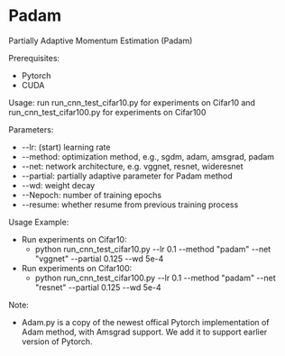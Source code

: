 # Padam
Partially Adaptive Momentum Estimation (Padam)

Prerequisites: 
* Pytorch
* CUDA

Usage:
run run_cnn_test_cifar10.py for experiments on Cifar10 and run_cnn_test_cifar100.py for experiments on Cifar100

Parameters:
* --lr: (start) learning rate 
* --method: optimization method, e.g., sgdm, adam, amsgrad, padam
* --net: network architecture, e.g. vggnet, resnet, wideresnet
* --partial: partially adaptive parameter for Padam method
* --wd: weight decay
* --Nepoch: number of training epochs
* --resume: whether resume from previous training process

Usage Example:
* Run experiments on Cifar10:
  -  python run_cnn_test_cifar10.py  --lr 0.1 --method "padam" --net "vggnet"  --partial 0.125 --wd 5e-4
* Run experiments on Cifar100:
  -  python run_cnn_test_cifar100.py  --lr 0.1 --method "padam" --net "resnet"  --partial 0.125 --wd 5e-4

Note:
* Adam.py is a copy of the newest offical Pytorch implementation of Adam method, with Amsgrad support. We add it to support earlier version of Pytorch.
